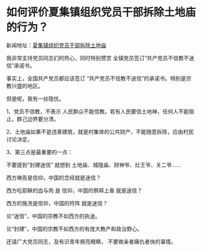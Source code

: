 # 如何评价夏集镇组织党员干部拆除土地庙的行为？

新闻地址：[夏集镇组织党员干部拆除土地庙](http://www.byjj.gov.cn/localdetail.php?sb=15&sp=1555)

我非常支持党员同志们的热心，同时特别赞赏 全镇党员签订“共产党员不信教不迷信”承诺书。

事实上，全国共产党员都应该签订 “共产党员不信教不迷信”的承诺书。特别是宗教兴盛的地区。



但是呢，我有一丝隐忧。

1、党员不信教，不表示 人民群众不能信教。若有人民要信土地神，任何人不能阻止。群己边界要分清。

2、土地庙如果不是违章建筑，就是村集体的公共财产，不能随意拆除，应由村民讨论决定。

3、第三点是最重要的一点：

不要提到“封建迷信” 就想到 土地庙、城隍庙、财神爷、灶王爷、关二爷……

西方祷告是信仰，中国的念经就是迷信？

西方吃耶稣的血与肉 是 信仰，中国的祭拜上香 就是迷信？

西方的施洗是信仰，中国的符阵 就是迷信？

论“迷信”，中国的宗教不如西方的执迷。

论“封建”，中国的宗教不如西方的有庞大教产和政治野心。

还请广大党员同志，及有识青年擦亮眼睛， 不要做亲者痛仇者快的事情。